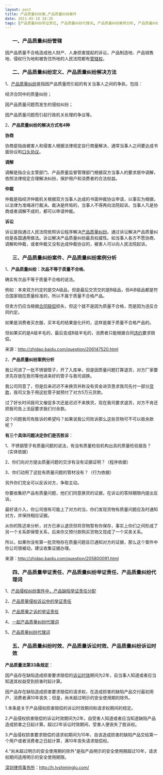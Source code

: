 ```yaml
---
layout: post
title: 产品质量纠纷案,产品质量纠纷案件
date: 2011-05-18 18:20
tags: [产品质量纠纷举证责任, 产品质量纠纷代理词, 产品质量纠纷案例分析, 产品质量纠纷管辖, 产品质量纠纷诉讼时效, 深圳经济纠纷律师, 经济纠纷]
---
```

<ol>
<h3>一、产品质量纠纷管辖</h3>
</ol>
因产品质量不合格造成他人财产、人身损害提起的诉讼，产品制造地、产品销售地、侵权行为地和被告住所地的人民法院都有<a href="http://h.lvshiminglu.com/law/686.html" target="_blank">管辖权</a>。
<ol>
<h3>二、产品质量纠纷定义、产品质量纠纷解决方法</h3>
</ol>
1、<a href="http://h.lvshiminglu.com/law/733.html" target="_blank">产品质量纠纷</a>是指因产品质量而引起的有关当事人之间的争执，包括：

经济合同中的质量纠纷；

因产品质量问题而发生的侵权纠纷；

因产品质量问题而引起行政机关处理的争议等。

2、<strong>产品质量纠纷的解决方式有4种</strong>

<strong>协商</strong>

协商是指由被害人和侵害人根据法律规定自行商量解决，通常当事人之间要达成书面协议和<a href="http://h.lvshiminglu.com/law/702.html" target="_blank">口头协议</a>。

<strong>调解</strong>

调解是指企业主管部门、产品质量监督管理部门根据双方当事人的要求居中调解，依照法律规定合理解决纠纷，保护用户和消费者的合法权益。

<strong>仲裁</strong>

仲裁是指经济仲裁机关根据双方当事人达成的书面仲裁协议申请，以事实为根据，以法律为准绳进行裁决。裁决是终局的，当事人不得再向法院起诉。当事人凡是协商或者调解不成的，都可以申请仲裁。

<strong>诉讼</strong>

诉讼是指通过人民法院依照诉讼程序解决<a href="http://h.lvshiminglu.com/law/733.html" target="_blank">产品质量纠纷</a>。通过诉讼解决产品质量纠纷是各国通用做法。诉讼解决产品质量纠纷最具权威性。如当事人各方不愿协商、调解和仲裁，或者仲裁又没有达成仲裁协议的，被害人可以向人民法院起诉。
<ol>
<h3>三、产品质量纠纷案件、产品质量纠纷案例分析</h3>
</ol>
1、<strong>产品质量纠纷：次品不等于质量不合格</strong>。

确实有次品不等于质量不合格的说法。

例如：本来双方约定的是交A级品，但是最后交货交的是B级品，但A\B级品都是符合国家相应质量标准的，所以不属于质量不合格产品。

但卖方仍应当根据<a href="http://h.lvshiminglu.com/law/tag/%E5%90%88%E5%90%8C%E8%BF%9D%E7%BA%A6%E8%B5%94%E5%81%BF%E9%87%91" target="_blank">合同赔偿</a>损失，但这个就不是因为质量不合格，而是因为违反合同约定。

如果是消费者买衣服，买羊毛的结果是化纤的，这样是属于质量不合格产品的。

但如果买的是A级羊毛的，最后变成B级羊毛的，消费者只能根据合同<a href="http://h.lvshiminglu.com/law/tag/%E8%BF%9D%E7%BA%A6" target="_blank">违约</a>要求赔偿。

来源：<a href="http://zhidao.baidu.com/question/206147520.html" target="_blank">http://zhidao.baidu.com/question/206147520.html</a>

2、<strong>产品质量纠纷案例分析</strong>

我公司进了一批不锈钢管子，开了入库单，但是因质量问题打算退货，对方厂家要求先存放在我司等他进来好的管子与我司调换。

我公司同意了，但是后来迟迟不来换货并称没有资金进货恳求我司先付一部分<a href="http://h.lvshiminglu.com/law/341.html" target="_blank">货款</a>，我司又急于用这批管子就预付了对方5万元货款。

过了好长时间我司又催促多次还是迟迟不来换货，现在我司要求退货，对方不肯还把我司告上法庭要求我们付余款。

这个问题我司有胜诉的希望吗？如果说我公司败诉那么这些货物可不可以抵余款呢？

<strong>有三个具体问题决定你们是否胜诉</strong>：

1、不锈钢管子有质量问题的说法，有没有质量检验机构出具的质量检验报告？（实体依据）

2、你们向对方提出质量问题的交涉有没有证据证明？（程序依据）

3、你们动用了这批有质量问题的管材没有？（行为依据）

另外你们完全可以反诉对方，争取主动。

你要收集好产品有质量问题，他们们同意换货的证据，在诉讼的答辩期限内提出反诉。

最好请介入，你公司很有可能上了对方的当，你们发现货物有质量问题应及时通知对方，并保持相应证据。

从你的陈述来分析，对方已承认退货但将货物暂有你保存，事实上你们之间形成了另一个关系即保管关系，后来你又预付款购买货物又现成了一个买卖关系。

所以，如果你没有第一批货物存在质量问题且已通知对方的证据，那么这个案件中你公司很被动，建议收集证据办理。

来源：<a href="http://zhidao.baidu.com/question/205800091.html" target="_blank">http://zhidao.baidu.com/question/205800091.html</a>
<ol>
<h3>四、产品质量举证责任、产品质量纠纷举证责任、产品质量纠纷代理词</h3>
</ol>
1、<a href="http://www.9ask.cn/blog/user/wangqianlimin/archives/2007/29575.html" target="_blank">产品侵权纠纷案件中，产品缺陷举证责任分配</a>

2、<a href="http://hi.baidu.com/apapjzl/blog/item/10f2a63f210044e655e72368.html" target="_blank">产品质量侵权诉讼中的举证责任</a>

3、<a href="http://news.9ask.cn/xfwq/cpzr/200903/145703.html" target="_blank">产品质量之诉的举证责任</a>

4、<a href="http://www.lawtime.cn/lawyer/casecont29036572908751oo2953" target="_blank">一起产品质量纠纷代理词</a>

5、<a href="http://www.ksflw.com/ShowArticle.shtml?ID=20097917482551235.htm" target="_blank">产品质量纠纷代理词</a>
<ol>
<h3>五、产品质量纠纷时效、产品质量诉讼时效、产品质量纠纷诉讼时效</h3>
</ol>
<strong>产品质量法第33条规定</strong>：

因产品存在缺陷造成损害要求赔偿的<a href="http://h.lvshiminglu.com/law/tag/%E8%AF%89%E8%AE%BC%E6%97%B6%E6%95%88" target="_blank">诉讼时效</a>期间为2年，自当事人知道或者应当知道其权益受到损害时起计算。

因产品存在缺陷造成损害要求赔偿的请求权，在造成损害的缺陷产品交付最初用户、消费者满10年丧失；但是，尚未超过明示的安全使用期的除外。

1.本条是关于产品侵权损害赔偿的诉讼时效期间和请求权期间的规定。

2.产品侵权损害赔偿的诉讼时效期间为2年，自受害人知道或者应当知道缺陷产品造成损害之日起计算。超过2年诉讼时效期间，受害人便丧失了胜诉权。

3.产品侵权损害要求赔偿的请求权期间为10年，自该造成损害的缺陷产品交给第一个用户或者消费者之日起计算，满10年丧失请求赔偿权。

4.“尚未超过明示的安全使用期的除外”是指产品明示的安全使用期超过10年，请求权期间适用明示的安全使用期限。

<a href="http://h.lvshiminglu.com/">深圳律师事务所</a>：<a href="http://h.lvshiminglu.com/">http://h.lvshiminglu.com/</a>

